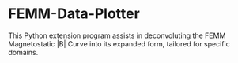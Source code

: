 # FEMM-Data-Plotter
This Python extension program assists in deconvoluting the FEMM Magnetostatic |B| Curve into its expanded form, tailored for specific domains.
